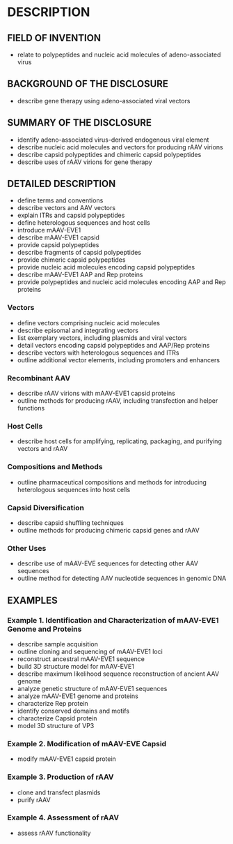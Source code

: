 # DESCRIPTION

## FIELD OF INVENTION

- relate to polypeptides and nucleic acid molecules of adeno-associated virus

## BACKGROUND OF THE DISCLOSURE

- describe gene therapy using adeno-associated viral vectors

## SUMMARY OF THE DISCLOSURE

- identify adeno-associated virus-derived endogenous viral element
- describe nucleic acid molecules and vectors for producing rAAV virions
- describe capsid polypeptides and chimeric capsid polypeptides
- describe uses of rAAV virions for gene therapy

## DETAILED DESCRIPTION

- define terms and conventions
- describe vectors and AAV vectors
- explain ITRs and capsid polypeptides
- define heterologous sequences and host cells
- introduce mAAV-EVE1
- describe mAAV-EVE1 capsid
- provide capsid polypeptides
- describe fragments of capsid polypeptides
- provide chimeric capsid polypeptides
- provide nucleic acid molecules encoding capsid polypeptides
- describe mAAV-EVE1 AAP and Rep proteins
- provide polypeptides and nucleic acid molecules encoding AAP and Rep proteins

### Vectors

- define vectors comprising nucleic acid molecules
- describe episomal and integrating vectors
- list exemplary vectors, including plasmids and viral vectors
- detail vectors encoding capsid polypeptides and AAP/Rep proteins
- describe vectors with heterologous sequences and ITRs
- outline additional vector elements, including promoters and enhancers

### Recombinant AAV

- describe rAAV virions with mAAV-EVE1 capsid proteins
- outline methods for producing rAAV, including transfection and helper functions

### Host Cells

- describe host cells for amplifying, replicating, packaging, and purifying vectors and rAAV

### Compositions and Methods

- outline pharmaceutical compositions and methods for introducing heterologous sequences into host cells

### Capsid Diversification

- describe capsid shuffling techniques
- outline methods for producing chimeric capsid genes and rAAV

### Other Uses

- describe use of mAAV-EVE sequences for detecting other AAV sequences
- outline method for detecting AAV nucleotide sequences in genomic DNA

## EXAMPLES

### Example 1. Identification and Characterization of mAAV-EVE1 Genome and Proteins

- describe sample acquisition
- outline cloning and sequencing of mAAV-EVE1 loci
- reconstruct ancestral mAAV-EVE1 sequence
- build 3D structure model for mAAV-EVE1
- describe maximum likelihood sequence reconstruction of ancient AAV genome
- analyze genetic structure of mAAV-EVE1 sequences
- analyze mAAV-EVE1 genome and proteins
- characterize Rep protein
- identify conserved domains and motifs
- characterize Capsid protein
- model 3D structure of VP3

### Example 2. Modification of mAAV-EVE Capsid

- modify mAAV-EVE1 capsid protein

### Example 3. Production of rAAV

- clone and transfect plasmids
- purify rAAV

### Example 4. Assessment of rAAV

- assess rAAV functionality

